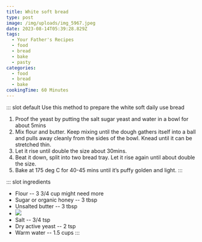```yaml
---
title: White soft bread
type: post
image: /img/uploads/img_5967.jpeg
date: 2023-08-14T05:39:28.829Z
tags:
  - Your Father's Recipes
  - food
  - bread
  - bake
  - pasty
categories:
  - food
  - bread
  - bake
cookingTime: 60 Minutes
---
```

::: slot default
Use this method to prepare the white soft daily use bread  

<!-- more -->

1. Proof the yeast by putting the salt sugar yeast and water in a bowl for about 5mins 
2. Mix flour and butter. Keep mixing until the dough gathers itself into a ball and pulls away cleanly from the sides of the bowl. Knead until it can be stretched thin. 
3. Let it rise until double the size about 30mins.
4. Beat it down, split into two bread tray. Let it rise again until about double the size. 
5. Bake at 175 deg C for 40-45 mins until it’s puffy golden and light. 
   :::

::: slot ingredients

* Flour -- 3 3/4 cup might need more 
* Sugar or organic honey -- 3 tbsp
* Unsalted butter -- 3 tbsp
* ![](/img/uploads/7798dc18-b803-40a0-8be5-ab1322240251.jpeg)
* Salt -- 3/4 tsp
* Dry active yeast -- 2 tsp
* Warm water -- 1.5 cups
  :::